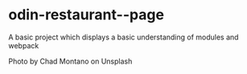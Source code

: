 # odin-restaurant--page

A basic project which displays a basic understanding of modules and webpack

Photo by Chad Montano on Unsplash
  
